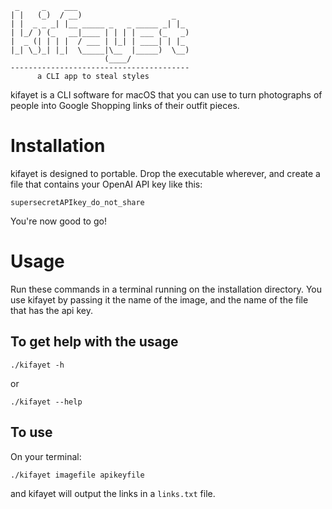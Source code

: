     
     _     _    ___                         
    | |   (_)  / __)                    _   
    | |  _ _ _| |__ _____ _   _ _____ _| |_ 
    | |_/ ) (_   __|____ | | | | ___ (_   _)
    |  _ (| | | |  / ___ | |_| | ____| | |_ 
    |_| \_)_| |_|  \_____|\__  |_____)  \__)
                         (____/             
    ----------------------------------------
          a CLI app to steal styles
                                          
kifayet is a CLI software for macOS that you can use to turn photographs of people into Google Shopping links of their outfit pieces.

# Installation
kifayet is designed to portable. Drop the executable wherever, and create a file that contains your OpenAI API key like this:
```
supersecretAPIkey_do_not_share
```
You're now good to go!
# Usage
Run these commands in a terminal running on the installation directory. You use kifayet by passing it the name of the image, and the name of the file that has the api key.
## To get help with the usage
```
./kifayet -h
```
or
```
./kifayet --help
```
## To use
On your terminal:
```
./kifayet imagefile apikeyfile
```
and kifayet will output the links in a ```links.txt``` file.
